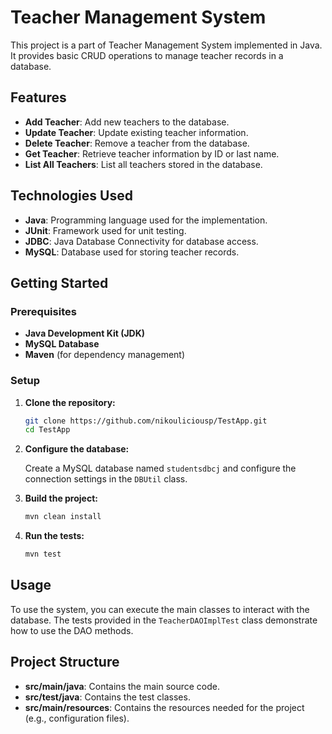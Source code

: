 # Teacher Management System

This project is a part of Teacher Management System implemented in Java. It provides basic CRUD operations to manage teacher records in a database.

## Features

- **Add Teacher**: Add new teachers to the database.
- **Update Teacher**: Update existing teacher information.
- **Delete Teacher**: Remove a teacher from the database.
- **Get Teacher**: Retrieve teacher information by ID or last name.
- **List All Teachers**: List all teachers stored in the database.

## Technologies Used

- **Java**: Programming language used for the implementation.
- **JUnit**: Framework used for unit testing.
- **JDBC**: Java Database Connectivity for database access.
- **MySQL**: Database used for storing teacher records.

## Getting Started

### Prerequisites

- **Java Development Kit (JDK)**
- **MySQL Database**
- **Maven** (for dependency management)

### Setup

1. **Clone the repository:**

    ```bash
    git clone https://github.com/nikouliciousp/TestApp.git
    cd TestApp
    ```

2. **Configure the database:**

    Create a MySQL database named `studentsdbcj` and configure the connection settings in the `DBUtil` class.

3. **Build the project:**

    ```bash
    mvn clean install
    ```

4. **Run the tests:**

    ```bash
    mvn test
    ```

## Usage

To use the system, you can execute the main classes to interact with the database. The tests provided in the `TeacherDAOImplTest` class demonstrate how to use the DAO methods.

## Project Structure

- **src/main/java**: Contains the main source code.
- **src/test/java**: Contains the test classes.
- **src/main/resources**: Contains the resources needed for the project (e.g., configuration files).
